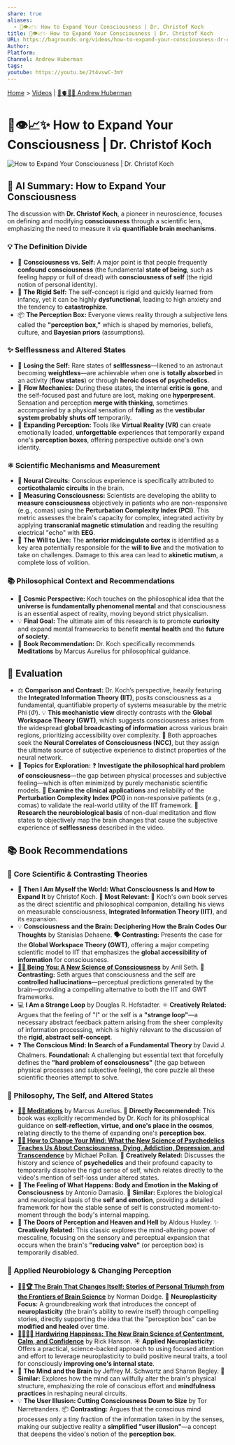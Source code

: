 ```yaml
---
share: true
aliases:
  - 🧠👁️📈✨ How to Expand Your Consciousness | Dr. Christof Koch
title: 🧠👁️📈✨ How to Expand Your Consciousness | Dr. Christof Koch
URL: https://bagrounds.org/videos/how-to-expand-your-consciousness-dr-christof-koch
Author:
Platform:
Channel: Andrew Huberman
tags:
youtube: https://youtu.be/2t4vswC-3mY
---
```

[Home](../index.md) > [Videos](./index.md) | [🧠🫀👀🔬 Andrew Huberman](../people/andrew-huberman.md)  
# 🧠👁️📈✨ How to Expand Your Consciousness | Dr. Christof Koch  
![How to Expand Your Consciousness | Dr. Christof Koch](https://youtu.be/2t4vswC-3mY)  
  
## 🤖 AI Summary: How to Expand Your Consciousness  
  
The discussion with **Dr. Christof Koch**, a pioneer in neuroscience, focuses on defining and modifying **consciousness** through a scientific lens, emphasizing the need to measure it via **quantifiable brain mechanisms**.  
  
### 💡 The Definition Divide  
* 🧐 **Consciousness vs. Self:** A major point is that people frequently **confound consciousness** (the fundamental **state of being**, such as feeling happy or full of dread) with **consciousness of self** (the rigid notion of personal identity).  
* 🧍 **The Rigid Self:** The self-concept is rigid and quickly learned from infancy, yet it can be highly **dysfunctional**, leading to high anxiety and the tendency to **catastrophize**.  
* 📦 **The Perception Box:** Everyone views reality through a subjective lens called the **"perception box,"** which is shaped by memories, beliefs, culture, and **Bayesian priors** (assumptions).  
  
### ✨ Selflessness and Altered States  
* 🌌 **Losing the Self:** Rare states of **selflessness**—likened to an astronaut becoming **weightless**—are achievable when one is **totally absorbed** in an activity (**flow states**) or through **heroic doses of psychedelics**.  
* 🚫 **Flow Mechanics:** During these states, the internal **critic is gone**, and the self-focused past and future are lost, making one **hyperpresent**. Sensation and perception **merge with thinking**, sometimes accompanied by a physical sensation of **falling** as the **vestibular system probably shuts off** temporarily.  
* 🔬 **Expanding Perception:** Tools like **Virtual Reality (VR)** can create emotionally loaded, **unforgettable** experiences that temporarily expand one's **perception boxes**, offering perspective outside one's own identity.  
  
### ⚛️ Scientific Mechanisms and Measurement  
* 🧠 **Neural Circuits:** Conscious experience is specifically attributed to **corticothalamic circuits** in the brain.  
* 📏 **Measuring Consciousness:** Scientists are developing the ability to **measure consciousness** objectively in patients who are non-responsive (e.g., comas) using the **Perturbation Complexity Index (PCI)**. This metric assesses the brain's capacity for complex, integrated activity by applying **transcranial magnetic stimulation** and reading the resulting electrical "echo" with **EEG**.  
* 💪 **The Will to Live:** The **anterior midcingulate cortex** is identified as a key area potentially responsible for the **will to live** and the motivation to take on challenges. Damage to this area can lead to **akinetic mutism**, a complete loss of volition.  
  
### 📚 Philosophical Context and Recommendations  
* 🤖 **Cosmic Perspective:** Koch touches on the philosophical idea that the **universe is fundamentally phenomenal mental** and that consciousness is an essential aspect of reality, moving beyond strict physicalism.  
* 💡 **Final Goal:** The ultimate aim of this research is to promote **curiosity** and expand mental frameworks to benefit **mental health** and the **future of society**.  
* 📜 **Book Recommendation:** Dr. Koch specifically recommends **Meditations** by Marcus Aurelius for philosophical guidance.  
  
## 🤔 Evaluation  
  
* ⚖️ **Comparison and Contrast:** Dr. Koch’s perspective, heavily featuring the **Integrated Information Theory (IIT)**, posits consciousness as a fundamental, quantifiable property of systems measurable by the metric Phi ($\Phi$). 💡 **This mechanistic view** directly contrasts with the **Global Workspace Theory (GWT)**, which suggests consciousness arises from the widespread **global broadcasting of information** across various brain regions, prioritizing accessibility over complexity. 🧠 Both approaches seek the **Neural Correlates of Consciousness (NCC)**, but they assign the ultimate source of subjective experience to distinct properties of the neural network.  
* 🔎 **Topics for Exploration:** ❓ **Investigate the philosophical hard problem of consciousness**—the gap between physical processes and subjective feeling—which is often minimized by purely mechanistic scientific models. 🧪 **Examine the clinical applications** and reliability of the **Perturbation Complexity Index (PCI)** in non-responsive patients (e.g., comas) to validate the real-world utility of the IIT framework. 🧘 **Research the neurobiological basis** of non-dual meditation and flow states to objectively map the brain changes that cause the subjective experience of **selflessness** described in the video.  
  
## 📚 Book Recommendations  
  
### 🔬 **Core Scientific & Contrasting Theories**  
* 🧠 **Then I Am Myself the World: What Consciousness Is and How to Expand It** by Christof Koch. **🔬 Most Relevant:** 📖 Koch's own book serves as the direct scientific and philosophical companion, detailing his views on measurable consciousness, **Integrated Information Theory (IIT)**, and its expansion.  
* 💡 **Consciousness and the Brain: Deciphering How the Brain Codes Our Thoughts** by Stanislas Dehaene. **🗣️ Contrasting:** Presents the case for the **Global Workspace Theory (GWT)**, offering a major competing scientific model to IIT that emphasizes the **global accessibility of information** for consciousness.  
* **[👤🧠 Being You: A New Science of Consciousness](../books/being-you-a-new-science-of-consciousness.md)** by Anil Seth. 🤖 **Contrasting:** Seth argues that consciousness and the self are **controlled hallucinations**—perceptual predictions generated by the brain—providing a compelling alternative to both the IIT and GWT frameworks.  
* 💻 **I Am a Strange Loop** by Douglas R. Hofstadter. ⚛️ **Creatively Related:** Argues that the feeling of "I" or the self is a **"strange loop"**—a necessary abstract feedback pattern arising from the sheer complexity of information processing, which is highly relevant to the discussion of the **rigid, abstract self-concept**.  
* ❓ **The Conscious Mind: In Search of a Fundamental Theory** by David J. Chalmers. **Foundational:** A challenging but essential text that forcefully defines the **"hard problem of consciousness"** (the gap between physical processes and subjective feeling), the core puzzle all these scientific theories attempt to solve.  
  
### 🧘 **Philosophy, The Self, and Altered States**  
* **[🤔🧘 Meditations](../books/meditations.md)** by Marcus Aurelius. 💭 **Directly Recommended:** This book was explicitly recommended by Dr. Koch for its philosophical guidance on **self-reflection, virtue, and one's place in the cosmos**, relating directly to the theme of expanding one's **perception box**.  
* **[🧠🍄 How to Change Your Mind: What the New Science of Psychedelics Teaches Us About Consciousness, Dying, Addiction, Depression, and Transcendence](../books/how-to-change-your-mind-what-the-new-science-of-psychedelics-teaches-us-about-consciousness-dying-addiction-depression-and-transcendence.md)** by Michael Pollan. 🍄 **Creatively Related:** Discusses the history and science of **psychedelics** and their profound capacity to temporarily dissolve the rigid sense of self, which relates directly to the video's mention of self-loss under altered states.  
* 🧍 **The Feeling of What Happens: Body and Emotion in the Making of Consciousness** by Antonio Damasio. 💜 **Similar:** Explores the biological and neurological basis of the **self and emotion**, providing a detailed framework for how the stable sense of self is constructed moment-to-moment through the body's internal mapping.  
* 🚪 **The Doors of Perception and Heaven and Hell** by Aldous Huxley. ✨ **Creatively Related:** This classic explores the mind-altering power of mescaline, focusing on the sensory and perceptual expansion that occurs when the brain's **"reducing valve"** (or perception box) is temporarily disabled.  
  
### 🌱 **Applied Neurobiology & Changing Perception**  
* **[🧠🔄🏆 The Brain That Changes Itself: Stories of Personal Triumph from the Frontiers of Brain Science](../books/the-brain-that-changes-itself.md)** by Norman Doidge. 🔄 **Neuroplasticity Focus:** A groundbreaking work that introduces the concept of **neuroplasticity** (the brain's ability to rewire itself) through compelling stories, directly supporting the idea that the "perception box" can be **modified and healed** over time.  
* **[🔌😁🧠🔬 Hardwiring Happiness: The New Brain Science of Contentment, Calm, and Confidence](../books/hardwiring-happiness-the-brain-science-that-changes-everything.md)** by Rick Hanson. ☀️ **Applied Neuroplasticity:** Offers a practical, science-backed approach to using focused attention and effort to leverage neuroplasticity to build positive neural traits, a tool for consciously **improving one's internal state**.  
* 🤯 **The Mind and the Brain** by Jeffrey M. Schwartz and Sharon Begley. 🧘 **Similar:** Explores how the mind can willfully alter the brain's physical structure, emphasizing the role of conscious effort and **mindfulness practices** in reshaping neural circuits.  
* 💡 **The User Illusion: Cutting Consciousness Down to Size** by Tor Nørretranders. 📦 **Contrasting:** Argues that the conscious mind processes only a tiny fraction of the information taken in by the senses, making our subjective reality a **simplified "user illusion"**—a concept that deepens the video's notion of the **perception box**.